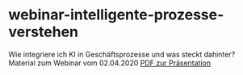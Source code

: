 # webinar-intelligente-prozesse-verstehen
Wie integriere ich KI in Geschäftsprozesse und was steckt dahinter? Material zum Webinar vom 02.04.2020
<a href="https://github.com/viadee/webinar-intelligente-prozesse-verstehen/blob/master/Webinar%20Intelligente%20Prozesse%20-%20viadee%202020.pdf">PDF zur Präsentation</a>
